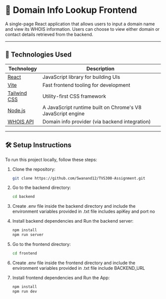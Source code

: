 # 🧾 Domain Info Lookup Frontend

A single-page React application that allows users to input a domain name and view its WHOIS information. Users can choose to view either domain or contact details retrieved from the backend.

---

## 🚀 Technologies Used

| Technology     | Description                                |
|----------------|--------------------------------------------|
| [React](https://reactjs.org/)         | JavaScript library for building UIs             |
| [Vite](https://vitejs.dev/)           | Fast frontend tooling for development           |
| [Tailwind CSS](https://tailwindcss.com/) | Utility-first CSS framework                    |
| [Node.js](https://nodejs.org/)       | A JavaScript runtime built on Chrome's V8 JavaScript engine                            |
| [WHOIS API](https://whois.whoisxmlapi.com/) | Domain info provider (via backend integration) |

---

## 🛠️ Setup Instructions

To run this project locally, follow these steps:

1. Clone the repository:
   ```bash
   git clone https://github.com/Swanand12/TVS300-Assignment.git

2. Go to the backend directory:
   ```bash
   cd backend

3. Create .env file inside the backend directory and include the environment variables provided in .txt file includes apiKey and port no
   
4. Install backend dependencies and Run the backend server:
   ```bash
   npm install
   npm run server

5. Go to the frontend directory:
   ```bash
   cd frontend

6. Create .env file inside the frontend directory and include the environment variables provided in .txt file include BACKEND_URL

6. Install frontend dependencies and Run the App:
   ```bash
   npm install
   npm run dev



